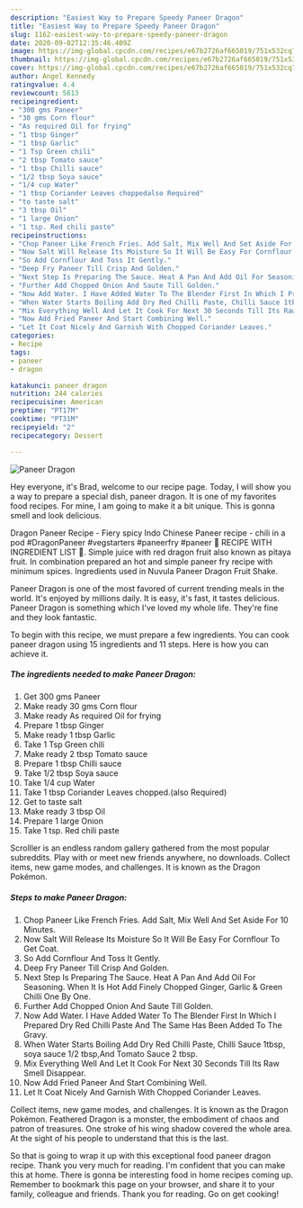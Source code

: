 ```yaml
---
description: "Easiest Way to Prepare Speedy Paneer Dragon"
title: "Easiest Way to Prepare Speedy Paneer Dragon"
slug: 1162-easiest-way-to-prepare-speedy-paneer-dragon
date: 2020-09-02T12:35:46.409Z
image: https://img-global.cpcdn.com/recipes/e67b2726af665019/751x532cq70/paneer-dragon-recipe-main-photo.jpg
thumbnail: https://img-global.cpcdn.com/recipes/e67b2726af665019/751x532cq70/paneer-dragon-recipe-main-photo.jpg
cover: https://img-global.cpcdn.com/recipes/e67b2726af665019/751x532cq70/paneer-dragon-recipe-main-photo.jpg
author: Angel Kennedy
ratingvalue: 4.4
reviewcount: 5613
recipeingredient:
- "300 gms Paneer"
- "30 gms Corn flour"
- "As required Oil for frying"
- "1 tbsp Ginger"
- "1 tbsp Garlic"
- "1 Tsp Green chili"
- "2 tbsp Tomato sauce"
- "1 tbsp Chilli sauce"
- "1/2 tbsp Soya sauce"
- "1/4 cup Water"
- "1 tbsp Coriander Leaves choppedalso Required"
- "to taste salt"
- "3 tbsp Oil"
- "1 large Onion"
- "1 tsp. Red chili paste"
recipeinstructions:
- "Chop Paneer Like French Fries. Add Salt, Mix Well And Set Aside For 10 Minutes."
- "Now Salt Will Release Its Moisture So It Will Be Easy For Cornflour To Get Coat."
- "So Add Cornflour And Toss It Gently."
- "Deep Fry Paneer Till Crisp And Golden."
- "Next Step Is Preparing The Sauce. Heat A Pan And Add Oil For Seasoning. When It Is Hot Add Finely Chopped Ginger, Garlic &amp; Green Chilli One By One."
- "Further Add Chopped Onion And Saute Till Golden."
- "Now Add Water. I Have Added Water To The Blender First In Which I Prepared Dry Red Chilli Paste And The Same Has Been Added To The Gravy."
- "When Water Starts Boiling Add Dry Red Chilli Paste, Chilli Sauce 1tbsp, soya sauce 1/2 tbsp,And Tomato Sauce 2 tbsp."
- "Mix Everything Well And Let It Cook For Next 30 Seconds Till Its Raw Smell Disappear."
- "Now Add Fried Paneer And Start Combining Well."
- "Let It Coat Nicely And Garnish With Chopped Coriander Leaves."
categories:
- Recipe
tags:
- paneer
- dragon

katakunci: paneer dragon 
nutrition: 244 calories
recipecuisine: American
preptime: "PT17M"
cooktime: "PT31M"
recipeyield: "2"
recipecategory: Dessert

---
```



![Paneer Dragon](https://img-global.cpcdn.com/recipes/e67b2726af665019/751x532cq70/paneer-dragon-recipe-main-photo.jpg)

Hey everyone, it's Brad, welcome to our recipe page. Today, I will show you a way to prepare a special dish, paneer dragon. It is one of my favorites food recipes. For mine, I am going to make it a bit unique. This is gonna smell and look delicious.

Dragon Paneer Recipe - Fiery spicy Indo Chinese Paneer recipe - chili in a pod #DragonPaneer #vegstarters #paneerfry #paneer 🥘 RECIPE WITH INGREDIENT LIST 📝. Simple juice with red dragon fruit also known as pitaya fruit. In combination prepared an hot and simple paneer fry recipe with minimum spices. Ingredients used in Nuvula Paneer Dragon Fruit Shake.

Paneer Dragon is one of the most favored of current trending meals in the world. It's enjoyed by millions daily. It is easy, it's fast, it tastes delicious. Paneer Dragon is something which I've loved my whole life. They're fine and they look fantastic.


To begin with this recipe, we must prepare a few ingredients. You can cook paneer dragon using 15 ingredients and 11 steps. Here is how you can achieve it.

<!--inarticleads1-->

##### The ingredients needed to make Paneer Dragon:

1. Get 300 gms Paneer
1. Make ready 30 gms Corn flour
1. Make ready As required Oil for frying
1. Prepare 1 tbsp Ginger
1. Make ready 1 tbsp Garlic
1. Take 1 Tsp Green chili
1. Make ready 2 tbsp Tomato sauce
1. Prepare 1 tbsp Chilli sauce
1. Take 1/2 tbsp Soya sauce
1. Take 1/4 cup Water
1. Take 1 tbsp Coriander Leaves chopped.(also Required)
1. Get to taste salt
1. Make ready 3 tbsp Oil
1. Prepare 1 large Onion
1. Take 1 tsp. Red chili paste


Scrolller is an endless random gallery gathered from the most popular subreddits. Play with or meet new friends anywhere, no downloads. Collect items, new game modes, and challenges. It is known as the Dragon Pokémon. 

<!--inarticleads2-->

##### Steps to make Paneer Dragon:

1. Chop Paneer Like French Fries. Add Salt, Mix Well And Set Aside For 10 Minutes.
1. Now Salt Will Release Its Moisture So It Will Be Easy For Cornflour To Get Coat.
1. So Add Cornflour And Toss It Gently.
1. Deep Fry Paneer Till Crisp And Golden.
1. Next Step Is Preparing The Sauce. Heat A Pan And Add Oil For Seasoning. When It Is Hot Add Finely Chopped Ginger, Garlic &amp; Green Chilli One By One.
1. Further Add Chopped Onion And Saute Till Golden.
1. Now Add Water. I Have Added Water To The Blender First In Which I Prepared Dry Red Chilli Paste And The Same Has Been Added To The Gravy.
1. When Water Starts Boiling Add Dry Red Chilli Paste, Chilli Sauce 1tbsp, soya sauce 1/2 tbsp,And Tomato Sauce 2 tbsp.
1. Mix Everything Well And Let It Cook For Next 30 Seconds Till Its Raw Smell Disappear.
1. Now Add Fried Paneer And Start Combining Well.
1. Let It Coat Nicely And Garnish With Chopped Coriander Leaves.


Collect items, new game modes, and challenges. It is known as the Dragon Pokémon. Feathered Dragon is a monster, the embodiment of chaos and patron of treasures. One stroke of his wing shadow covered the whole area. At the sight of his people to understand that this is the last. 

So that is going to wrap it up with this exceptional food paneer dragon recipe. Thank you very much for reading. I'm confident that you can make this at home. There is gonna be interesting food in home recipes coming up. Remember to bookmark this page on your browser, and share it to your family, colleague and friends. Thank you for reading. Go on get cooking!
